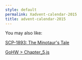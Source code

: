```yaml
---
style: default
permalink: Xadvent-calendar-2015
title: advent-calendar-2015
---
```

You may also like:

[SCP-1893: The Minotaur's Tale](http://scp-wiki.net/scp-1893)

[GoHW > Chapter_5.js](http://scp-wiki.net/gohw-chapter-5-dot-js)
